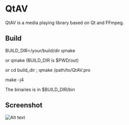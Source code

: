 QtAV
==============

QtAV is a media playing library based on Qt and FFmpeg.

Build
------
  BUILD_DIR=/your/build/dir qmake

  or  qmake   (BUILD_DIR is $PWD/out)

  or  cd build_dir ; qmake /path/to/QtAV.pro

  make -j4

  The binaries is in $BUILD_DIR/bin


Screenshot
-------

![Alt text](https://github.com/downloads/wang-bin/QtAV/screenshot.png "screenshot")

